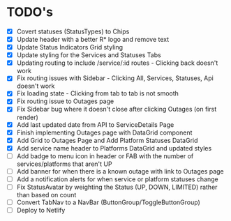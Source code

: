 # TODO's
- [x] Covert statuses (StatusTypes) to Chips
- [x] Update header with a better R* logo and remove text
- [x] Update Status Indicators Grid styling
- [x] Update styling for the Services and Statuses Tabs
- [x] Updating routing to include /service/:id routes  - Clicking back doesn't work
- [x] Fix routing issues with Sidebar - Clicking All, Services, Statuses, Api doesn't work 
- [x] Fix loading state - Clicking from tab to tab is not smooth
- [x] Fix routing issue to Outages page
- [x] Fix Sidebar bug where it doesn't close after clicking Outages (on first render)
- [x] Add last updated date from API to ServiceDetails Page
- [x] Finish implementing Outages page with DataGrid component
- [x] Add Grid to Outages Page and Add Platform Statuses DataGrid
- [x] Add service name header to Platforms DataGrid and updated styles
- [ ] Add badge to menu icon in header or FAB with the number of services/platforms that aren't UP
- [ ] Add banner for when there is a known outage with link to Outages page
- [ ] Add a notification alerts for when service or platform statuses change
- [ ] Fix StatusAvatar by weighting the Status (UP, DOWN, LIMITED) rather than based on count
- [ ] Convert TabNav to a NavBar (ButtonGroup/ToggleButtonGroup) 
- [ ] Deploy to Netlify